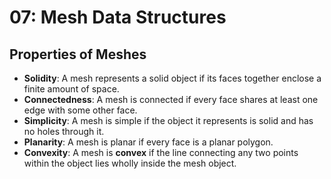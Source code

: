 # 07: Mesh Data Structures

## **Properties of Meshes**

* **Solidity**: A mesh represents a solid object if its faces together enclose a finite amount of space.
* **Connectedness**: A mesh is connected if every face shares at least one edge with some other face.
* **Simplicity**: A mesh is simple if the object it represents is solid and has no holes through it.
* **Planarity**: A mesh is planar if every face is a planar polygon.
* **Convexity**: A mesh is **convex** if the line connecting any two points within the object lies wholly inside the mesh object.


